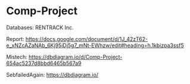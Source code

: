 # Comp-Project
Databases: RENTRACK Inc.

Report: https://docs.google.com/document/d/1J_42zT62-e_xNZcAZaNAb_6Kj95jDj5g7_mNt-EWhzw/edit#heading=h.1kbizpa3ssf5


Mistech: https://dbdiagram.io/d/Comp-Project-654ac5237d8bbd6465b567a9

SebfailedAgain: https://dbdiagram.io/
